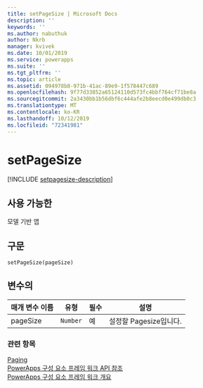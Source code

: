 ```yaml
---
title: setPageSize | Microsoft Docs
description: ''
keywords: ''
ms.author: nabuthuk
author: Nkrb
manager: kvivek
ms.date: 10/01/2019
ms.service: powerapps
ms.suite: ''
ms.tgt_pltfrm: ''
ms.topic: article
ms.assetid: 094978b8-971b-41ac-89e9-1f578447c689
ms.openlocfilehash: 9f77d33852a65124110d573fc4bbf764cf71be8a
ms.sourcegitcommit: 2a3430bb1b56dbf6c444afe2b8eecd0e499db0c3
ms.translationtype: MT
ms.contentlocale: ko-KR
ms.lasthandoff: 10/12/2019
ms.locfileid: "72341981"
---
```

# <a name="setpagesize"></a>setPageSize

[!INCLUDE [setpagesize-description](includes/setpagesize-description.md)]

## <a name="available-for"></a>사용 가능한 

모델 기반 앱

## <a name="syntax"></a>구문

`setPageSize(pageSize)`

## <a name="parameters"></a>변수의

| 매개 변수 이름|유형|필수|설명|
| ------------- |----|--------|-----------|
|pageSize|`Number`|예|설정할 Pagesize입니다.|


### <a name="related-topics"></a>관련 항목

[Paging](../paging.md)<br/>
[PowerApps 구성 요소 프레임 워크 API 참조](../../reference/index.md)<br/>
[PowerApps 구성 요소 프레임 워크 개요](../../overview.md)